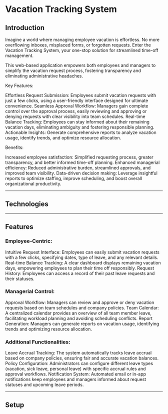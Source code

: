 # Vacation Tracking System

## Introduction

Imagine a world where managing employee vacation is effortless. No more overflowing inboxes, misplaced forms, or forgotten requests. Enter the Vacation Tracking System, your one-stop solution for streamlined time-off management.

This web-based application empowers both employees and managers to simplify the vacation request process, fostering transparency and eliminating administrative headaches.

Key Features:

Effortless Request Submission: Employees submit vacation requests with just a few clicks, using a user-friendly interface designed for ultimate convenience.
Seamless Approval Workflow: Managers gain complete control over the approval process, easily reviewing and approving or denying requests with clear visibility into team schedules.
Real-time Balance Tracking: Employees can stay informed about their remaining vacation days, eliminating ambiguity and fostering responsible planning.
Actionable Insights: Generate comprehensive reports to analyze vacation usage, identify trends, and optimize resource allocation.

Benefits:

Increased employee satisfaction: Simplified requesting process, greater transparency, and better informed time-off planning.
Enhanced managerial efficiency: Reduced administrative burden, streamlined approvals, and improved team visibility.
Data-driven decision making: Leverage insightful reports to optimize staffing, improve scheduling, and boost overall organizational productivity.
_______________________________________________________________________________________________________________________________________________________________________________________________________

## Technologies
----------------------------------------------------------------------------

## Features

### Employee-Centric:

Intuitive Request Interface: Employees can easily submit vacation requests with a few clicks, specifying dates, type of leave, and any relevant details.
Real-time Balance Tracking: A clear dashboard displays remaining vacation days, empowering employees to plan their time off responsibly.
Request History: Employees can access a record of their past leave requests and their statuses.

### Managerial Control:

Approval Workflow: Managers can review and approve or deny vacation requests based on team schedules and company policies.
Team Calendar: A centralized calendar provides an overview of all team member leave, facilitating workload planning and avoiding scheduling conflicts.
Report Generation: Managers can generate reports on vacation usage, identifying trends and optimizing resource allocation.

### Additional Functionalities:

Leave Accrual Tracking: The system automatically tracks leave accrual based on company policies, ensuring fair and accurate vacation balances.
Policy Configuration: Administrators can configure different leave types (vacation, sick leave, personal leave) with specific accrual rules and approval workflows.
Notification System: Automated email or in-app notifications keep employees and managers informed about request statuses and upcoming leave periods.

    
_______________________________________________________________________________________________________________________________________________________________________________________________________

## Setup

